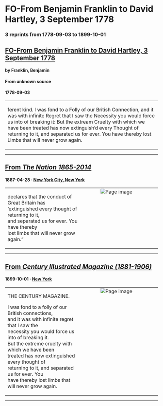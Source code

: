
# FO-From Benjamin Franklin to David Hartley, 3 September 1778

### 3 reprints from 1778-09-03 to 1899-10-01

## [FO-From Benjamin Franklin to David Hartley, 3 September 1778](https://founders.archives.gov/documents/Franklin/01-27-02-0322)

#### by Franklin, Benjamin

#### From unknown source

#### 1778-09-03

<table style="width: 100%;"><tr><td style="width: 50%">

ferent kind. I was fond to a Folly of our British Connection, and it was with infinite Regret that I saw the Necessity you would force us into of breaking it: But the extream Cruelty with which we have been treated has now extinguish’d every Thought of returning to it, and separated us for ever. You have thereby lost Limbs that will never grow again.
</td></tr></table>

---

## [From _The Nation 1865-2014_](https://archive.org/details/sim_nation_1887-04-28_44_1139/page/n20/mode/1up?view=theater)

#### 1887-04-28 &middot; [New York City, New York](http://dbpedia.org/resource/New_York_City)

<table style="width: 100%;"><tr><td style="width: 50%">

  
declares that the conduct of Great Britain has  
‘extinguished every thought of returning to it,  
and separated us for ever. You have thereby  
lost limbs that will never grow again.”
</td><td style="width: 50%; max-height: 75%; margin: auto; display: block;">
<img alt="Page image" src="https://iiif.archive.org/iiif/sim_nation_1887-04-28_44_1139&#0036;20/pct:34.825328,54.007634,24.099345,3.710772/600,/0/default.jpg"/>
</td>
</tr></table>

---

## [From _Century Illustrated Magazine (1881-1906)_](https://archive.org/details/sim_century-illustrated-monthly-magazine_1899-10_58_6/page/n93/mode/1up?view=theater)

#### 1899-10-01 &middot; [New York](http://dbpedia.org/resource/New_York_City)

<table style="width: 100%;"><tr><td style="width: 50%">

  
THE CENTURY MAGAZINE.  
  
I was fond to a folly of our British connections,  
and it was with infinite regret that I saw the  
necessity you would force us into of breaking it.  
But the extreme cruelty with which we have been  
treated has now extinguished every thought of  
returning to it, and separated us for ever. You  
have thereby lost limbs that will never grow again.
</td><td style="width: 50%; max-height: 75%; margin: auto; display: block;">
<img alt="Page image" src="https://iiif.archive.org/iiif/sim_century-illustrated-monthly-magazine_1899-10_58_6&#0036;93/pct:41.784591,10.870726,48.899371,10.363248/600,/0/default.jpg"/>
</td>
</tr></table>

---

